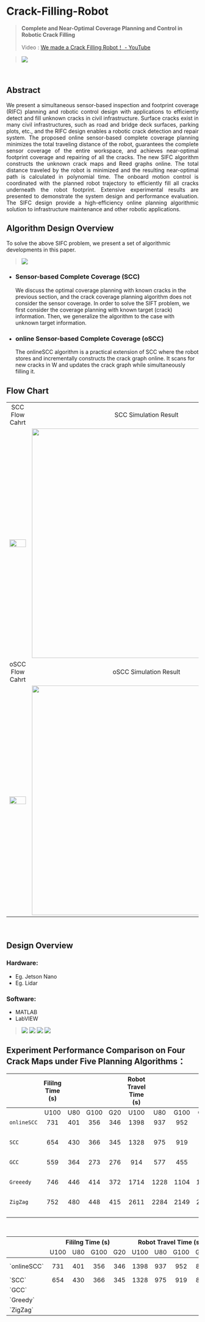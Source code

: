 # Crack-Filling-Robot

> **Complete and Near-Optimal Coverage Planning and  Control in Robotic Crack Filling**
>
> Video : [We made a Crack Filling Robot！ - YouTube](https://www.youtube.com/watch?v=VYJV3xwJ_5Y)

> ![](Docs/1.Images/WallE1.JPG)

<br/>

## Abstract
<div style="text-align: justify">
We present a simultaneous sensor-based inspection and footprint coverage (RIFC) planning and robotic control design with applications to efficiently detect and fill unknown cracks in civil infrastructure. Surface cracks exist in many civil infrastructures, such as road and bridge deck surfaces, parking plots, etc., and the RIFC design enables a robotic crack detection and repair system. The proposed online sensor-based complete coverage planning minimizes the total traveling distance of the robot, guarantees the complete sensor coverage of the entire workspace, and achieves near-optimal footprint coverage and repairing of all the cracks. The new SIFC algorithm constructs the unknown crack maps and Reed graphs online. The total distance traveled by the robot is minimized and the resulting near-optimal path is calculated in polynomial time. The onboard motion control is coordinated with the planned robot trajectory to efficiently fill all cracks underneath the robot footprint. Extensive experimental results are presented to demonstrate the system design and performance evaluation. The SIFC design provide a high-efficiency online planning algorithmic solution to infrastructure maintenance and other robotic applications.
</div>

## Algorithm Design Overview

To solve the above SIFC problem, we present a set of algorithmic developments in this paper.
> ![](Docs/2.Drawings/algorithm_overview.drawio.svg)

* ### Sensor-based Complete Coverage (SCC)
    We discuss the optimal coverage planning with known cracks in the previous section, and the crack coverage planning algorithm does not consider the sensor coverage. In order to solve the SIFT problem, we first consider the coverage planning with known target (crack) information. Then, we generalize the algorithm to the case with unknown target information.
* ### online Sensor-based Complete Coverage (oSCC)
    The onlineSCC algorithm is a practical extension of SCC where the robot stores and incrementally constructs the crack graph online. It scans for new cracks in W and updates the crack graph while simultaneously filling it.

## Flow Chart
| | |
|:----:|:----:|
| SCC Flow Cahrt| SCC Simulation Result |
| <img width="100%" src="Docs/2.Drawings/SCC_flow.svg"> | <img width="600" src="Results/SCC/GIF/myCrack8_100_1_SCC.gif"> |
| oSCC Flow Cahrt| oSCC Simulation Result |
| <img width="100%" src="Docs/2.Drawings/oSCC_flow.svg"> | <img width="600" src="Results/oSCC/GIF/myCrack8_100_1_oSCC.gif"> |

<br/>

## Design Overview

### Hardware:
* Eg. Jetson Nano
* Eg. Lidar
  
### Software:
* MATLAB
* LabVIEW

> ![](Docs/1.Images/WallE_CAD.png)
> ![](Docs/1.Images/WallE_CAD_front.png)
> ![](Docs/1.Images/WallE_CAD_top.png)
> ![](Docs/1.Images/WallE_CAD_top_open.png)


## Experiment Performance Comparison on Four Crack Maps under Five Planning Algorithms：

|             |         Fililng Time (s)         ||||          Robot Travel Time (s)          ||||           Robot Path Length (m)            ||||         Nozzle Path (m)         ||||           Sensor Coverage (%)            ||||          Filling Accuracy (%)          ||||   |
| :---------- | :--------------: | :-: | :--: | :-: | :-------------------: | :--: | :--: | :--: | :-------------------: | :---: | :---: | :---: | :-------------: | :-: | :--: | :-: | :-----------------: | :---: | :---: | :---: | :------------------: | :--: | :--: | :--: | - |
|             |       U100       | U80 | G100 | G20 |         U100          | U80  | G100 | G20  |         U100          |  U80  | G100  |  G20  |      U100       | U80 | G100 | G20 |        U100         |  U80  | G100  |  G20  |         U100         | U80  | G100 | G20  |   |
| `onlineSCC` |       731        | 401 | 356  | 346 |         1398          | 937  | 952  | 889  |          51           |  42   |  52   |  46   |       26        | 15  |  15  | 14  |         131         |  109  |  133  |  119  |         98.9         | 98.9 | 98.1 | 98.1 |   \
|             |                  |     |      |     |                       |      |      |      |         (50)          | (40)  | (45)  | (44)  |                 |     |      |     |        (129)        | (103) | (117) | (114) |                      |      |      |      |   |
| `SCC`       |       654        | 430 | 366  | 345 |         1328          | 975  | 919  | 889  |          51           |  49   |  49   |  52   |       23        | 16  |  14  | 12  |         132         |  126  |  127  |  134  |         99.1         | 99.8 | 98.4 | 98.4 |   \
|             |                  |     |      |     |                       |      |      |      |         (48)          | (43)  | (46)  | (45)  |                 |     |      |     |        (123)        | (111) | (118) | (117) |                      |      |      |      |   |
| `GCC`       |       559        | 364 | 273  | 276 |          914          | 577  | 455  | 455  |          30           |  19   |  15   |  13   |       30        | 20  |  14  | 12  |         58          |  34   |  24   |  20   |         99.1         | 99.8 | 98.4 | 98.4 |   \
|             |                  |     |      |     |                       |      |      |      |         (29)          | (17)  | (13)  | (12)  |                 |     |      |     |        (60)         | (34)  | (24)  | (20)  |                      |      |      |      |   |
| `Greeedy`   |       746        | 446 | 414  | 372 |         1714          | 1228 | 1104 | 1060 |          73           |  63   |  58   |  57   |       29        | 19  |  17  | 16  |         187         |  163  |  150  |  147  |         99.6         | 99.5 | 99.1 | 99.1 |   \
|             |                  |     |      |     |                       |      |      |      |         (65)          | (53)  | (53)  | (48)  |                 |     |      |     |        (116)        | (137) | (137) | (123) |                      |      |      |      |   |
| `ZigZag`    |       752        | 480 | 448  | 415 |         2611          | 2284 | 2149 | 2166 |          196          |  195  |  195  |  195  |       29        | 19  |  16  | 18  |         504         |  502  |  501  |  501  |         99.1         | 99.8 | 98.4 | 98.4 |   \
|             |                  |     |      |     |                       |      |      |      |         (201)         | (201) | (201) | (201) |                 |     |      |     |        (517)        | (517) | (517) | (517) |                      |      |      |      |   |


<br/>


<table style="text-align:center">
  <thead>
    <tr>
      <th> </th>
      <th colspan="4" style="text-align:center">Fililng Time (s)</th>
      <th colspan="4" style="text-align:center">Robot Travel Time (s)</th>
      <th colspan="4" style="text-align:center">Robot Path Length (m)</th>
      <th colspan="4" style="text-align:center">Nozzle Path (m)</th>
      <th colspan="4" style="text-align:center">Sensor Coverage (%)</th>
      <th colspan="4" style="text-align:center">Filling Accuracy (%)</th>
    </tr>
    <tr>
      <td > </td>
      <td >U100</td> 
      <td >U80</td>
      <td >G100</td>
      <td >G20</td>
      <td >U100</td> 
      <td >U80</td>
      <td >G100</td>
      <td >G20</td>
      <td >U100</td> 
      <td >U80</td>
      <td >G100</td>
      <td >G20</td>
      <td >U100</td> 
      <td >U80</td>
      <td >G100</td>
      <td >G20</td>
      <td >U100</td> 
      <td >U80</td>
      <td >G100</td>
      <td >G20</td>
      <td >U100</td> 
      <td >U80</td>
      <td >G100</td>
      <td >G20</td>
    </tr>
  </thead>
  <tbody>
    <tr>
      <td style="text-align:left">`onlineSCC`</td>
      <td >731</td> 
      <td >401</td>
      <td >356</td>
      <td >346</td>
      <td >1398</td> 
      <td >937</td>
      <td >952</td>
      <td >889</td>
      <td >51 (50)</td> 
      <td >42 (40)</td>
      <td >52 (45)</td>
      <td >46 (44)</td>
      <td >26</td> 
      <td >15</td>
      <td >15</td>
      <td >14</td>
      <td >131 (129)</td> 
      <td >109 (103)</td>
      <td >133 (117)</td>
      <td >119 (114)</td>
      <td >98.9</td> 
      <td >98.9</td>
      <td >98.1</td>
      <td >98.1</td>
    </tr>
    <tr>
      <td style="text-align:left">`SCC`</td>
      <td >654</td> 
      <td >430</td>
      <td >366</td>
      <td >345</td>
      <td >1328</td> 
      <td >975</td>
      <td >919</td>
      <td >889</td>
      <td >51</td> 
      <td >49</td>
      <td >49</td>
      <td >52</td>
      <td >23</td> 
      <td >16</td>
      <td >14</td>
      <td >12</td>
      <td >132</td> 
      <td >126</td>
      <td >127</td>
      <td >134</td>
      <td >99.1</td> 
      <td >99.8</td>
      <td >98.4</td>
      <td >98.4</td>
    </tr>
    <tr>
      <td style="text-align:left">`GCC`</td>
      <td ></td> 
      <td ></td>
      <td ></td>
      <td ></td>
      <td ></td> 
      <td ></td>
      <td ></td>
      <td ></td>
      <td ></td> 
      <td ></td>
      <td ></td>
      <td ></td>
      <td ></td> 
      <td ></td>
      <td ></td>
      <td ></td>
      <td ></td> 
      <td ></td>
      <td ></td>
      <td ></td>
      <td ></td> 
      <td ></td>
      <td ></td>
      <td ></td>
    </tr>
    <tr>
      <td style="text-align:left">`Greedy`</td>
      <td ></td> 
      <td ></td>
      <td ></td>
      <td ></td>
      <td ></td> 
      <td ></td>
      <td ></td>
      <td ></td>
      <td ></td> 
      <td ></td>
      <td ></td>
      <td ></td>
      <td ></td> 
      <td ></td>
      <td ></td>
      <td ></td>
      <td ></td> 
      <td ></td>
      <td ></td>
      <td ></td>
      <td ></td> 
      <td ></td>
      <td ></td>
      <td ></td>
    </tr>
    <tr>
      <td style="text-align:left">`ZigZag`</td>
      <td ></td> 
      <td ></td>
      <td ></td>
      <td ></td>
      <td ></td> 
      <td ></td>
      <td ></td>
      <td ></td>
      <td ></td> 
      <td ></td>
      <td ></td>
      <td ></td>
      <td ></td> 
      <td ></td>
      <td ></td>
      <td ></td>
      <td ></td> 
      <td ></td>
      <td ></td>
      <td ></td>
      <td ></td> 
      <td ></td>
      <td ></td>
      <td ></td>
    </tr>
  </tbody>
</table>
